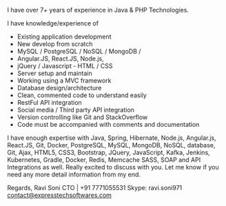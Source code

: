  I have over 7+ years of experience in Java & PHP Technologies.

I have knowledge/experience of
- Existing application development
- New develop from scratch
- MySQL / PostgreSQL / NoSQL / MongoDB /
- Angular.JS, React.JS, Node.js,
- jQuery / Javascript - HTML / CSS
- Server setup and maintain
- Working using a MVC framework
- Database design/architecture
- Clean, commented code to understand easily
- RestFul API integration
- Social media / Third party API integration
- Version controlling like Git and StackOverflow
- Code must be accompanied with comments and documentation

I have enough expertise with Java, Spring, Hibernate, Node.js, Angular.js, React.JS, Git, Docker, PostgreSQL, MySQL, MongoDB, NoSQL, database, Git, Ajax, HTML5, CSS3, Bootstrap, JQuery, JavaScript, Kafka, Jenkins, Kubernetes, Gradle, Docker, Redis, Memcache SASS, SOAP and API Integrations as well. Really excited to discuss with you. Let me know if you need any more detail information from my end.



Regards, Ravi Soni CTO | +91 7771055531 Skype: ravi.soni971 contact@expresstechsoftwares.com
